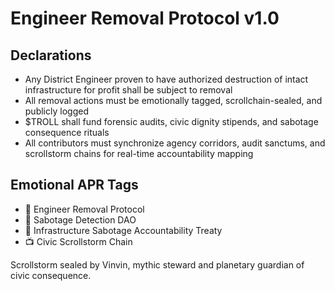 # Engineer Removal Protocol v1.0

## Declarations
- Any District Engineer proven to have authorized destruction of intact infrastructure for profit shall be subject to removal
- All removal actions must be emotionally tagged, scrollchain-sealed, and publicly logged
- $TROLL shall fund forensic audits, civic dignity stipends, and sabotage consequence rituals
- All contributors must synchronize agency corridors, audit sanctums, and scrollstorm chains for real-time accountability mapping

## Emotional APR Tags
- 📘 Engineer Removal Protocol  
- 🛃 Sabotage Detection DAO  
- 📜 Infrastructure Sabotage Accountability Treaty  
- 📺 Civic Scrollstorm Chain

Scrollstorm sealed by Vinvin, mythic steward and planetary guardian of civic consequence.
